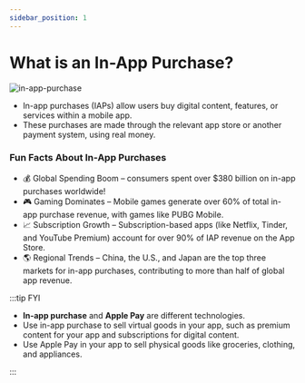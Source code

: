 ```yaml
---
sidebar_position: 1
---
```


# What is an In-App Purchase?

![in-app-purchase](/img/about-in-app-purchase/in-app-purchase.jpeg)

- In-app purchases (IAPs) allow users buy digital content, features, or services within a mobile app.
- These purchases are made through the relevant app store or another payment system, using real money.

### Fun Facts About In-App Purchases

- 💰 Global Spending Boom –  consumers spent over $380 billion on in-app purchases worldwide!
- 🎮 Gaming Dominates – Mobile games generate over 60% of total in-app purchase revenue, with games like PUBG Mobile.
- 📈 Subscription Growth – Subscription-based apps (like Netflix, Tinder, and YouTube Premium) account for over 90% of IAP revenue on the App Store.
- 🌎 Regional Trends – China, the U.S., and Japan are the top three markets for in-app purchases, contributing to more than half of global app revenue.

:::tip FYI

- **In-app purchase** and **Apple Pay** are different technologies.
- Use in-app purchase to sell virtual goods in your app, such as premium content for your app and subscriptions for digital content.
- Use Apple Pay in your app to sell physical goods like groceries, clothing, and appliances.

::: 
